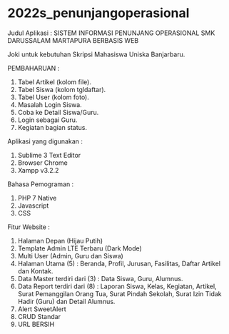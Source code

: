 # 2022s_penunjangoperasional
Judul Aplikasi :  SISTEM INFORMASI PENUNJANG OPERASIONAL SMK DARUSSALAM MARTAPURA BERBASIS WEB

Joki untuk kebutuhan Skripsi Mahasiswa Uniska Banjarbaru.

PEMBAHARUAN : 
1. Tabel Artikel (kolom file).
2. Tabel Siswa (kolom tgldaftar).
3. Tabel User (kolom foto).
4. Masalah Login Siswa.
5. Coba ke Detail Siswa/Guru.
6. Login sebagai Guru.
7. Kegiatan bagian status.

Aplikasi yang digunakan :
1. Sublime 3 Text Editor
2. Browser Chrome
3. Xampp v3.2.2

Bahasa Pemograman :
1. PHP 7 Native
2. Javascript
3. CSS

Fitur Website :
1. Halaman Depan (Hijau Putih)
2. Template Admin LTE Terbaru (Dark Mode) 
3. Multi User (Admin, Guru dan Siswa)
4. Halaman Utama (5) : Beranda, Profil, Jurusan, Fasilitas, Daftar Artikel dan Kontak.
5. Data Master terdiri dari (3) : Data Siswa, Guru, Alumnus.
6. Data Report terdiri dari (8) : Laporan Siswa, Kelas, Kegiatan, Artikel, Surat Pemanggilan Orang Tua, Surat Pindah Sekolah, Surat Izin Tidak Hadir (Guru) dan Detail Alumnus.
7. Alert SweetAlert
8. CRUD Standar
9. URL BERSIH
